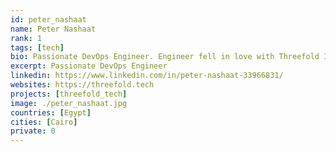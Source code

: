 ```yaml
---
id: peter_nashaat
name: Peter Nashaat
rank: 1
tags: [tech]
bio: Passionate DevOps Engineer. Engineer fell in love with Threefold I believe that Threefold will change how to world works, and i want to be part of that, we are building the future.
excerpt: Passionate DevOps Engineer
linkedin: https://www.linkedin.com/in/peter-nashaat-33966831/
websites: https://threefold.tech
projects: [threefold_tech]
image: ./peter_nashaat.jpg
countries: [Egypt]
cities: [Cairo]
private: 0
---
```

